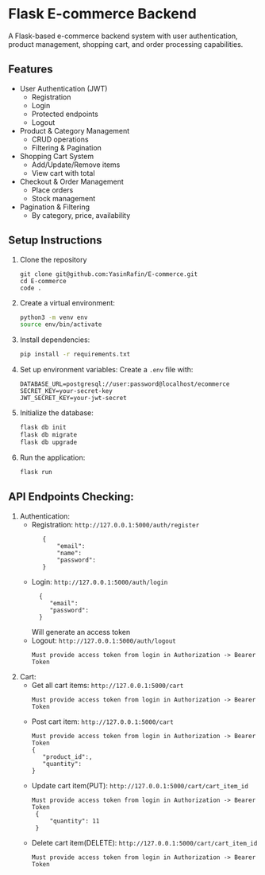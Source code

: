 # Flask E-commerce Backend

A Flask-based e-commerce backend system with user authentication, product management, shopping cart, and order processing capabilities.

## Features

- User Authentication (JWT)
  - Registration
  - Login
  - Protected endpoints
  - Logout
- Product & Category Management
  - CRUD operations
  - Filtering & Pagination
- Shopping Cart System
  - Add/Update/Remove items
  - View cart with total
- Checkout & Order Management
  - Place orders
  - Stock management
- Pagination & Filtering
  - By category, price, availability

## Setup Instructions
1. Clone the repository
   ```
   git clone git@github.com:YasinRafin/E-commerce.git
   cd E-commerce
   code .
   ``` 

2. Create a virtual environment:
   ```bash
   python3 -m venv env
   source env/bin/activate
   ```

3. Install dependencies:
   ```bash
   pip install -r requirements.txt
   ```

4. Set up environment variables:
   Create a `.env` file with:
   ```
   DATABASE_URL=postgresql://user:password@localhost/ecommerce
   SECRET_KEY=your-secret-key
   JWT_SECRET_KEY=your-jwt-secret
   ```

5. Initialize the database:
   ```bash
   flask db init
   flask db migrate
   flask db upgrade
   ```

6. Run the application:
   ```bash
   flask run
   ```
## API Endpoints Checking:

1. Authentication:
   - Registration: `http://127.0.0.1:5000/auth/register`
     ```
        {
            "email":
            "name":
            "password":
        }
     ```
   - Login: `http://127.0.0.1:5000/auth/login`
     ```
       {
          "email":
          "password":
       }
     ```
     Will generate an access token
   - Logout: `http://127.0.0.1:5000/auth/logout`
     ```
     Must provide access token from login in Authorization -> Bearer Token
     ```
2. Cart:
   - Get all cart items: `http://127.0.0.1:5000/cart`
     ```
     Must provide access token from login in Authorization -> Bearer Token
     ```
   - Post cart item: `http://127.0.0.1:5000/cart`
     ```
     Must provide access token from login in Authorization -> Bearer Token
     {
        "product_id":,
        "quantity":
     }
     ```
   - Update cart item(PUT): `http://127.0.0.1:5000/cart/cart_item_id`
     ```
     Must provide access token from login in Authorization -> Bearer Token
      {
          "quantity": 11
      }
     ```
   - Delete cart item(DELETE): `http://127.0.0.1:5000/cart/cart_item_id`
     ```
     Must provide access token from login in Authorization -> Bearer Token
     
     ```
     
